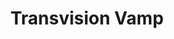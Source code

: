 ---
title: "Transvision Vamp"
summary: "Transvision Vamp were an English pop rock band. Formed in 1986 by Nick Christian Sayer and Wendy James, the band enjoyed chart success in the late 1980s, particularly in 1989. James, the lead singer and focal-point of the group, attracted media attention with her sexually charged and rebellious image. They scored 10 UK chart hits and also enjoyed considerable success in Australia. Their top single was 1989's \"Baby I Don't Care\", which reached number three on the UK and Australian charts."
slug: "transvision-vamp"
image: "transvision-vamp.jpg"
apple_music_artist_url: "https://music.apple.com/gb/artist/transvision-vamp/13117650"
wikipedia_url: "https://en.wikipedia.org/wiki/Transvision_Vamp"
---
